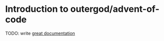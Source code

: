 # Introduction to outergod/advent-of-code

TODO: write [great documentation](http://jacobian.org/writing/what-to-write/)
